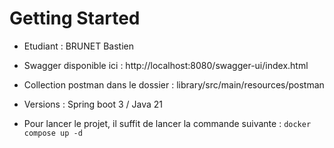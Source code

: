 # Getting Started

- Etudiant : BRUNET Bastien
- Swagger disponible ici : http://localhost:8080/swagger-ui/index.html
- Collection postman dans le dossier : library/src/main/resources/postman
- Versions : Spring boot 3 / Java 21

- Pour lancer le projet, il suffit de lancer la commande suivante : `docker compose up -d`

